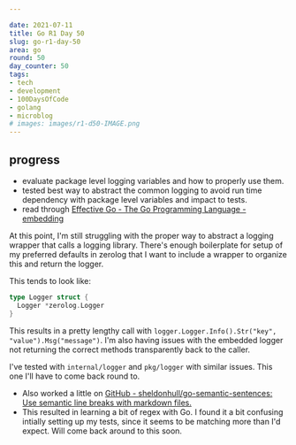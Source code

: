 ```yaml
---

date: 2021-07-11
title: Go R1 Day 50
slug: go-r1-day-50
area: go
round: 50
day_counter: 50
tags:
- tech
- development
- 100DaysOfCode
- golang
- microblog
# images: images/r1-d50-IMAGE.png
---
```


## progress

- evaluate package level logging variables and how to properly use them.
- tested best way to abstract the common logging to avoid run time dependency with package level variables and impact to tests.
- read through [Effective Go - The Go Programming Language - embedding](https://golang.org/doc/effective_go#embedding)

At this point, I'm still struggling with the proper way to abstract a logging wrapper that calls a logging library.
There's enough boilerplate for setup of my preferred defaults in zerolog that I want to include a wrapper to organize this and return the logger.

This tends to look like:

```go
type Logger struct {
  Logger *zerolog.Logger
}
```

This results in a pretty lengthy call with `logger.Logger.Info().Str("key", "value").Msg("message")`.
I'm also having issues with the embedded logger not returning the correct methods transparently back to the caller.

I've tested with `internal/logger` and `pkg/logger` with similar issues.
This one I'll have to come back round to.

- Also worked a little on [GitHub - sheldonhull/go-semantic-sentences: Use semantic line breaks with markdown files.](https://github.com/sheldonhull/go-semantic-sentences)
- This resulted in learning a bit of regex with Go.
I found it a bit confusing intially setting up my tests, since it seems to be matching more than I'd expect.
Will come back around to this soon.
